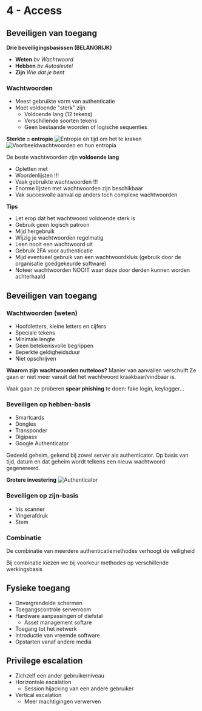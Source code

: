 # 4 - Access
## Beveiligen van toegang
**Drie beveiligingsbasissen (BELANGRIJK)**
- **Weten** *bv Wachtwoord*
- **Hebben** *bv Autosleutel*
- **Zijn** *Wie dat je bent*

### Wachtwoorden
- Meest gebruikte vorm van authenticatie
- Moet voldoende "sterk" zijn
  - Voldoende lang (12 tekens)
  - Verschillende soorten tekens
  - Geen bestaande woorden of logische sequenties

**Sterkte = entropie**
![Entropie en tijd om het te kraken](https://i.imgur.com/wNIY6DH.png)
![Voorbeeldwachtwoorden en hun entropia](https://i.imgur.com/HHyQcne.png)

De beste wachtwoorden zijn **voldoende lang**

- Opletten met
 - Woordenlijsten !!!
 - Vaak gebruikte wachtwoorden !!!
 - Enorme lijsten met wachtwoorden zijn beschikbaar
 - Vak succesvolle aanval op anders toch complexe wachtwoorden
 
 **Tips**
 - Let erop dat het wachtwoord voldoende sterk is
 - Gebruik geen logisch patroon
 - Mijd hergebruik
 - Wijzig je wachtwoorden regelmatig
 - Leen nooit een wachtwoord uit
- Gebruik 2FA voor authenticatie
- Mijd eventueel gebruik van een wachtwoordkluis (gebruik door de organisatie goedgekeurde software)
- Noteer wachtwoorden NOOIT waar deze door derden kunnen worden achterhaald

## Beveiligen van toegang
### Wachtwoorden (weten)
- Hoofdletters, kleine letters en cijfers
- Speciale tekens
- Minimale lengte
- Geen betekenisvolle begrippen
- Beperkte geldigheidsduur
- Niet opschrijven

**Waarom zijn wachtwoorden nutteloos?**
Manier van aanvallen verschuift
Ze gaan er niet meer vanuit dat het wachtwoord kraakbaar/vindbaar is.

Vaak gaan ze proberen **spear phishing** te doen: fake login, keylogger...

### Beveiligen op hebben-basis
- Smartcards
- Dongles
- Transponder
- Digipass
- Google Authenticator

Gedeeld geheim, gekend bij zowel server als authenticator.
Op basis van tijd, datum en dat geheim wordt telkens een nieuw wachtwoord gegenereerd.

**Grotere investering**
![Authenticator](https://i.imgur.com/X2N4AnL.png)

### Beveiligen op zijn-basis
- Iris scanner
- Vingerafdruk
- Stem

### Combinatie
De combinatie van meerdere authenticatiemethodes verhoogt de veiligheid

Bij combinatie kiezen we bij voorkeur methodes op verschillende werkingsbasis

## Fysieke toegang
- Onvergrendelde schermen
- Toegangscontrole serverroom
- Hardware aanpassingen of diefstal
  - Asset management softare
- Toegang tot het netwerk
- Introductie van vreemde software
- Opstarten vanaf andere media

## Privilege escalation
- Zichzelf een ander gebruikerniveau
- Horizontale escalation
  - Session hijacking van een andere gebruiker
- Vertical escalation
  - Meer machtigingen verwerven
<!--stackedit_data:
eyJoaXN0b3J5IjpbLTEyNTEwMDczNTQsMTk2MzM2MDQzMCwyMD
YwMTI0MDg4LC02OTk5NjI2MzEsODkwNTc2Mjg3LDEyOTk0MjE0
ODIsLTM1NTY2MTQwMywtODQ4MTY4NjYxLC04ODkxMzIxNjQsMT
k2Mzk2NzA2Nl19
-->
